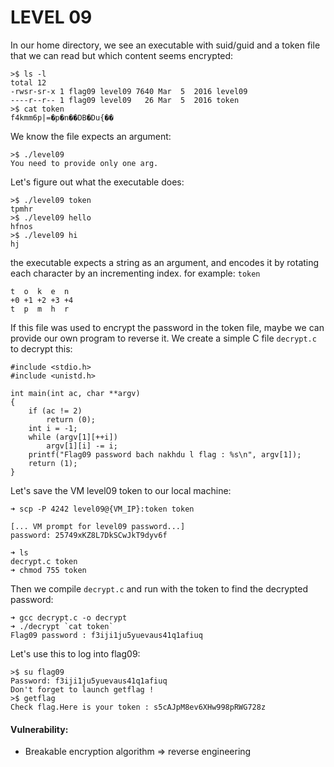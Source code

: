 # LEVEL 09

In our home directory, we see an executable with suid/guid and a token file that we can read but which content seems encrypted:
```
>$ ls -l
total 12
-rwsr-sr-x 1 flag09 level09 7640 Mar  5  2016 level09
----r--r-- 1 flag09 level09   26 Mar  5  2016 token
>$ cat token
f4kmm6p|=�p�n��DB�Du{��
```
We know the file expects an argument:
```
>$ ./level09
You need to provide only one arg.
```
Let's figure out what the executable does:
```
>$ ./level09 token
tpmhr
>$ ./level09 hello
hfnos
>$ ./level09 hi
hj
```
the executable expects a string as an argument, and encodes it by rotating each character by an incrementing index.
for example: `token`
```
t  o  k  e  n
+0 +1 +2 +3 +4
t  p  m  h  r
```
If this file was used to encrypt the password in the token file, maybe we can provide our own program to reverse it.
We create a simple C file `decrypt.c` to decrypt this:
```
#include <stdio.h>
#include <unistd.h>

int main(int ac, char **argv)
{
	if (ac != 2)
		return (0);
	int i = -1;
	while (argv[1][++i])
		argv[1][i] -= i;
	printf("Flag09 password bach nakhdu l flag : %s\n", argv[1]);
	return (1);
}
```
Let's save the VM level09 token to our local machine:
```
➜ scp -P 4242 level09@{VM_IP}:token token

[... VM prompt for level09 password...]
password: 25749xKZ8L7DkSCwJkT9dyv6f

➜ ls
decrypt.c token
➜ chmod 755 token
```
Then we compile `decrypt.c` and run with the token to find the decrypted password:
```
➜ gcc decrypt.c -o decrypt
➜ ./decrypt `cat token`
Flag09 password : f3iji1ju5yuevaus41q1afiuq
```
Let's use this to log into flag09:
```
>$ su flag09
Password: f3iji1ju5yuevaus41q1afiuq
Don't forget to launch getflag !
>$ getflag
Check flag.Here is your token : s5cAJpM8ev6XHw998pRWG728z
```
#### Vulnerability:
* Breakable encryption algorithm => reverse engineering